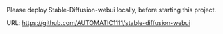 Please deploy Stable-Diffusion-webui locally, before starting this project.

URL: https://github.com/AUTOMATIC1111/stable-diffusion-webui
